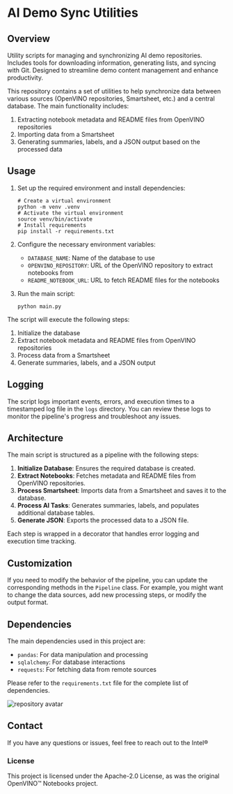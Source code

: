 # AI Demo Sync Utilities

## Overview
Utility scripts for managing and synchronizing AI demo repositories. Includes tools for downloading information, generating lists, and syncing with Git. Designed to streamline demo content management and enhance productivity.

This repository contains a set of utilities to help synchronize data between various sources (OpenVINO repositories, Smartsheet, etc.) and a central database. The main functionality includes:

1. Extracting notebook metadata and README files from OpenVINO repositories
2. Importing data from a Smartsheet
3. Generating summaries, labels, and a JSON output based on the processed data

## Usage

1. Set up the required environment and install dependencies:
   ```
   # Create a virtual environment
   python -m venv .venv
   # Activate the virtual environment
   source venv/bin/activate
   # Install requirements
   pip install -r requirements.txt
   ```

2. Configure the necessary environment variables:
   - `DATABASE_NAME`: Name of the database to use
   - `OPENVINO_REPOSITORY`: URL of the OpenVINO repository to extract notebooks from
   - `README_NOTEBOOK_URL`: URL to fetch README files for the notebooks

3. Run the main script:
   ```
   python main.py
   ```

The script will execute the following steps:

1. Initialize the database
2. Extract notebook metadata and README files from OpenVINO repositories
3. Process data from a Smartsheet
4. Generate summaries, labels, and a JSON output

## Logging
The script logs important events, errors, and execution times to a timestamped log file in the `logs` directory. You can review these logs to monitor the pipeline's progress and troubleshoot any issues.

## Architecture
The main script is structured as a pipeline with the following steps:

1. **Initialize Database**: Ensures the required database is created.
2. **Extract Notebooks**: Fetches metadata and README files from OpenVINO repositories.
3. **Process Smartsheet**: Imports data from a Smartsheet and saves it to the database.
4. **Process AI Tasks**: Generates summaries, labels, and populates additional database tables.
5. **Generate JSON**: Exports the processed data to a JSON file.

Each step is wrapped in a decorator that handles error logging and execution time tracking.

## Customization
If you need to modify the behavior of the pipeline, you can update the corresponding methods in the `Pipeline` class. For example, you might want to change the data sources, add new processing steps, or modify the output format.

## Dependencies
The main dependencies used in this project are:
- `pandas`: For data manipulation and processing
- `sqlalchemy`: For database interactions
- `requests`: For fetching data from remote sources

Please refer to the `requirements.txt` file for the complete list of dependencies.

![repository avatar](./public/favicon.ico)

## Contact
If you have any questions or issues, feel free to reach out to the Intel® 

[Intel® Security Center]:https://www.intel.com/security

[Vulnerability Handling Guidelines]:https://www.intel.com/content/www/us/en/security-center/vulnerability-handling-guidelines.html
### License
This project is licensed under the Apache-2.0 License, as was the original OpenVINO™ Notebooks project.